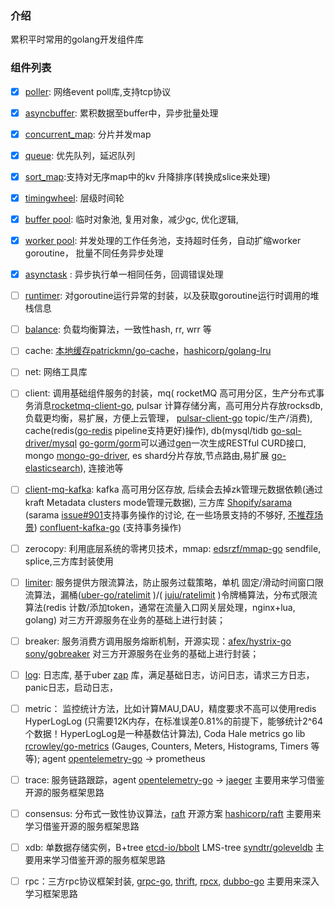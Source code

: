 ### 介绍
累积平时常用的golang开发组件库

### 组件列表

- [x] [poller](https://github.com/weedge/lib/tree/main/poller):  网络event poll库,支持tcp协议

- [x] [asyncbuffer](https://github.com/weedge/lib/tree/main/asyncbuffer): 累积数据至buffer中，异步批量处理

- [x] [concurrent_map](https://github.com/weedge/lib/tree/main/container/concurrent_map):  分片并发map

- [x] [queue](https://github.com/weedge/lib/tree/main/container/queue): 优先队列，延迟队列

- [x] [sort_map](https://github.com/weedge/lib/tree/main/container/sort_map):支持对无序map中的kv 升降排序(转换成slice来处理)

- [x] [timingwheel](https://github.com/weedge/lib/tree/main/timingwheel): 层级时间轮

- [x] [buffer pool](https://github.com/weedge/lib/tree/main/pool/bufferpool): 临时对象池, 复用对象，减少gc, 优化逻辑, 

- [x] [worker pool](https://github.com/weedge/lib/tree/main/pool/workerpool): 并发处理的工作任务池，支持超时任务，自动扩缩worker goroutine， 批量不同任务异步处理

- [x] [asynctask](https://github.com/weedge/lib/tree/main/pool/asynctask) : 异步执行单一相同任务，回调错误处理

- [ ] [runtimer](https://github.com/weedge/lib/tree/main/runtimer): 对goroutine运行异常的封装，以及获取goroutine运行时调用的堆栈信息

- [ ] [balance](https://github.com/weedge/lib/tree/main/balance): 负载均衡算法，一致性hash, rr, wrr 等

- [ ] cache: [本地缓存patrickmn/go-cache](https://github.com/patrickmn/go-cache)，[hashicorp/golang-lru](https://github.com/hashicorp/golang-lru)

- [ ] net: 网络工具库

- [ ] client: 调用基础组件服务的封装，mq( rocketMQ 高可用分区，生产分布式事务消息[rocketmq-client-go](https://github.com/apache/rocketmq-client-go), pulsar 计算存储分离，高可用分片存放rocksdb, 负载更均衡，易扩展，方便上云管理， [pulsar-client-go](https://github.com/apache/pulsar-client-go)  topic/生产/消费),  cache(redis([go-redis](https://github.com/go-redis/redis) pipeline支持更好)操作),  db(mysql/tidb [go-sql-driver/mysql](https://github.com/go-sql-driver/mysql) [go-gorm/gorm](https://github.com/go-gorm/gorm)可以通过[gen](https://github.com/smallnest/gen)一次生成RESTful CURD接口, mongo [mongo-go-driver](https://github.com/mongodb/mongo-go-driver), es shard分片存放,节点路由,易扩展 [go-elasticsearch](https://github.com/elastic/go-elasticsearch)), 连接池等

- [ ] [client-mq-kafka](https://github.com/weedge/lib/tree/main/client/mq/kafka): kafka 高可用分区存放, 后续会去掉zk管理元数据依赖(通过kraft Metadata clusters mode管理元数据), 三方库 [Shopify/sarama](https://github.com/Shopify/sarama) (sarama [issue#901](https://github.com/Shopify/sarama/issues/901)支持事务操作的讨论, 在一些场景支持的不够好, [不推荐场景](https://help.aliyun.com/document_detail/266782.html)) [confluent-kafka-go](https://github.com/confluentinc/confluent-kafka-go) (支持事务操作)

- [ ] zerocopy: 利用底层系统的零拷贝技术，mmap: [edsrzf/mmap-go](https://github.com/edsrzf/mmap-go) sendfile, splice,三方库封装使用

- [ ] [limiter](https://github.com/weedge/lib/tree/main/limiter): 服务提供方限流算法，防止服务过载策略，单机 固定/滑动时间窗口限流算法，漏桶([uber-go/ratelimit]( https://github.com/uber-go/ratelimit) )/( [juju/ratelimit](https://github.com/juju/ratelimit) )令牌桶算法，分布式限流算法(redis 计数/添加token，通常在流量入口网关层处理，nginx+lua, golang) 对三方开源服务在业务的基础上进行封装；

- [ ] breaker: 服务消费方调用服务熔断机制，开源实现：[afex/hystrix-go](http://github.com/afex/hystrix-go)  [sony/gobreaker](http://github.com/sony/gobreaker)  对三方开源服务在业务的基础上进行封装；

- [ ] [log](https://github.com/weedge/lib/tree/main/log): 日志库, 基于uber [zap](https://github.com/uber-go/zap) 库，满足基础日志，访问日志，请求三方日志，panic日志，启动日志，

- [ ] metric： 监控统计方法，比如计算MAU,DAU，精度要求不高可以使用redis HyperLogLog (只需要12K内存，在标准误差0.81%的前提下，能够统计2^64个数据！HyperLogLog是一种基数估计算法), Coda Hale metrics go lib [rcrowley/go-metrics](https://github.com/rcrowley/go-metrics) (Gauges, Counters, Meters, Histograms, Timers 等等); agent [opentelemetry-go](https://github.com/open-telemetry/opentelemetry-go) ->  prometheus 

- [ ] trace: 服务链路跟踪，agent [opentelemetry-go](https://github.com/open-telemetry/opentelemetry-go) -> [jaeger](https://github.com/jaegertracing/jaeger)  主要用来学习借鉴开源的服务框架思路

- [ ] consensus: 分布式一致性协议算法，[raft](https://raft.github.io/)  开源方案 [hashicorp/raft](https://github.com/hashicorp/raft)  主要用来学习借鉴开源的服务框架思路

- [ ] xdb: 单数据存储实例，B+tree [etcd-io/bbolt](https://github.com/etcd-io/bbolt)  LMS-tree  [syndtr/goleveldb](https://github.com/syndtr/goleveldb) 主要用来学习借鉴开源的服务框架思路

- [ ] rpc：三方rpc协议框架封装, [grpc-go](https://github.com/grpc/grpc-go), [thrift](https://github.com/apache/thrift), [rpcx](https://github.com/smallnest/rpcx),  [dubbo-go](https://github.com/apache/dubbo-go) 主要用来深入学习框架思路

  

